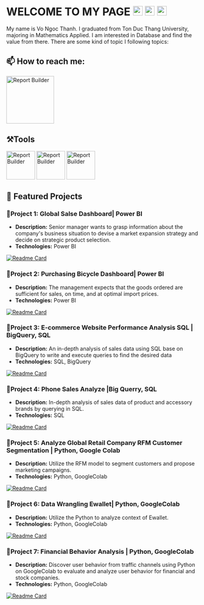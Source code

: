 
# WELCOME TO MY PAGE <img src="https://github.com/user-attachments/assets/18de200d-2101-4bc2-97ee-8a8534c850ce" width="25" height="25" alt="GIF"> <img src="https://github.com/user-attachments/assets/18de200d-2101-4bc2-97ee-8a8534c850ce" width="25" height="25" alt="GIF"> <img src="https://github.com/user-attachments/assets/18de200d-2101-4bc2-97ee-8a8534c850ce" width="25" height="25" alt="GIF">

My name is Vo Ngoc Thanh. I graduated from Ton Duc Thang University, majoring in Mathematics Applied. I am interested in Database and find the value from there. There are some kind of topic I following topics:
## 📫 How to reach me:

[<img src="https://github.com/user-attachments/assets/9a7d2769-e950-4680-b1ba-f96968251a1e" width="125" height="125" alt="Report Builder">](mailto:vothanh023@gmail.com)


## ⚒️Tools
<img src="https://github.com/user-attachments/assets/d591694d-bc6a-4e50-b933-c864d84c7121" width="75" height="75" alt="Report Builder"> 

<img src="https://github.com/user-attachments/assets/fc88be57-6e27-42e1-826c-d100cc3918c2" width="75" height="75" alt="Report Builder">

<img src="https://github.com/user-attachments/assets/666620dc-f697-41c8-974d-b5d43f52fe7b" width="75" height="75" alt="Report Builder">



## 📝 Featured Projects

### 📜Project 1: Global Salse Dashboard| Power BI
- **Description:** Senior manager wants to grasp information about the company's business situation to devise a market expansion strategy and decide on strategic product selection.
- **Technologies:** Power BI

[![Readme Card](https://github-readme-stats.vercel.app/api/pin/?username=theng23&repo=Global-Store-Sales-Analysis-Power-Bi)](https://github.com/theng23/Global-Store-Sales-Analysis-Power-Bi)


### 📜Project 2: Purchasing Bicycle Dashboard| Power BI
- **Description:** The management expects that the goods ordered are sufficient for sales, on time, and at optimal import prices.
- **Technologies:** Power BI

[![Readme Card](https://github-readme-stats.vercel.app/api/pin/?username=theng23&repo=Purchasing-Bicycle-Dashboard)](https://github.com/theng23/Purchasing-Bicycle-Dashboard)

### 📜Project 3: E-commerce Website Performance Analysis SQL  | BigQuery, SQL
- **Description:** An in-depth analysis of sales data using SQL base on BigQuery to write and execute queries to find the desired data
- **Technologies:** SQL, BigQuery

[![Readme Card](https://github-readme-stats.vercel.app/api/pin/?username=theng23&repo=E-commerce-Website-Performance-Analysis-SQL)](https://github.com/theng23/E-commerce-Website-Performance-Analysis-SQL)


### 📜Project 4: Phone Sales Analyze |Big Querry, SQL
- **Description:** In-depth analysis of sales data of product and accessory brands by querying in SQL.
- **Technologies:** SQL

[![Readme Card](https://github-readme-stats.vercel.app/api/pin/?username=theng23&repo=Phone-Sales-Analyze)](https://github.com/theng23/Phone-Sales-Analyze)

### 📜Project 5: Analyze Global Retail Company RFM Customer Segmentation | Python, Google Colab
- **Description:** Utilize the RFM model to segment customers and propose marketing campaigns.
- **Technologies:** Python, GoogleColab
  
[![Readme Card](https://github-readme-stats.vercel.app/api/pin/?username=theng23&repo=Analyze-Global-Retail-Company-RFM-Customer-Segmentation-Python)](https://github.com/theng23/Analyze-Global-Retail-Company-RFM-Customer-Segmentation-Python)

### 📜Project 6: Data Wrangling Ewallet| Python, GoogleColab
- **Description:** Utilize the Python to analyze context of Ewallet.
- **Technologies:** Python, GoogleColab

[![Readme Card](https://github-readme-stats.vercel.app/api/pin/?username=theng23&repo=Data-Wrangling-Ewallet)](https://github.com/theng23/Data-Wrangling-Ewallet)

### 📜Project 7: Financial Behavior Analysis | Python, GoogleColab

- **Description:** Discover user behavior from traffic channels using Python on GoogleColab to evaluate and analyze user behavior for financial and stock companies.
- **Technologies:** Python, GoogleColab

[![Readme Card](https://github-readme-stats.vercel.app/api/pin/?username=theng23&repo=Financial-Behavior-Analysis)](https://github.com/theng23/Financial-Behavior-Analysis)

<!--
### Project 7: Financial Behavior Analysis | Python, GoogleColab
- **Description:** Discover user behavior from traffic channels using Python on GoogleColab to evaluate and analyze user behavior for financial and stock companies.
- **Technologies:** Python, GoogleColab
- **Repository Link:** [Analyze-Financial-Behavior-Analysis](https://github.com/theng23/Analyze-Financial-Behavior-Analysis)
-->

<!--
### Project 2: Web Development with React
- **Description:** A responsive web application built with React and Redux.
- **Technologies:** React, Redux, JavaScript, HTML, CSS
- **Link:** [View Project](https://github.com/username/project2)

### Project 3: Machine Learning Model
- **Description:** A machine learning model to predict housing prices using Scikit-learn.
- **Technologies:** Python, Scikit-learn, Jupyter Notebook
- **Link:** [View Project](https://github.com/username/project3)
```
-->

<!--
**theng23/theng23** is a ✨ _special_ ✨ repository because its `README.md` (this file) appears on your GitHub profile.

Here are some ideas to get you started:

- 🔭 I’m currently working on ...
- 🌱 I’m currently learning ...
- 👯 I’m looking to collaborate on ...
- 🤔 I’m looking for help with ...
- 💬 Ask me about ...
- 📫 How to reach me: ...
- 😄 Pronouns: ...
- ⚡ Fun fact: ...
-->
